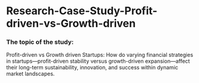 # Research-Case-Study-Profit-driven-vs-Growth-driven
### The topic of the study:

Profit-driven vs Growth driven Startups: How do varying financial strategies in startups—profit-driven stability versus growth-driven expansion—affect their long-term sustainability, innovation, and success within dynamic market landscapes.